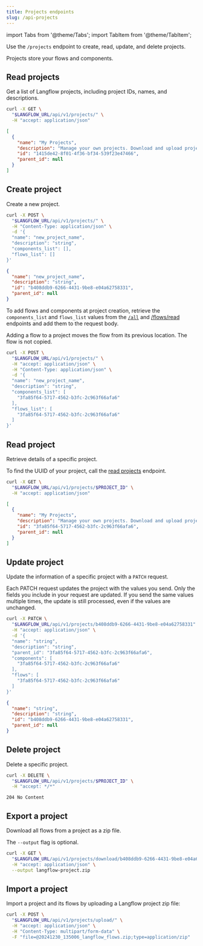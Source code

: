 ```yaml
---
title: Projects endpoints
slug: /api-projects
---
```


import Tabs from '@theme/Tabs';
import TabItem from '@theme/TabItem';

Use the `/projects` endpoint to create, read, update, and delete projects.

Projects store your flows and components.

## Read projects

Get a list of Langflow projects, including project IDs, names, and descriptions.

<Tabs>
  <TabItem value="curl" label="curl" default>

```bash
curl -X GET \
  "$LANGFLOW_URL/api/v1/projects/" \
  -H "accept: application/json"
```

  </TabItem>
  <TabItem value="result" label="Result">

```json
[
  {
    "name": "My Projects",
    "description": "Manage your own projects. Download and upload projects.",
    "id": "1415de42-8f01-4f36-bf34-539f23e47466",
    "parent_id": null
  }
]
```

  </TabItem>
</Tabs>

## Create project

Create a new project.

<Tabs>
  <TabItem value="curl" label="curl" default>

```bash
curl -X POST \
  "$LANGFLOW_URL/api/v1/projects/" \
  -H "Content-Type: application/json" \
  -d '{
  "name": "new_project_name",
  "description": "string",
  "components_list": [],
  "flows_list": []
}'
```

  </TabItem>
  <TabItem value="result" label="Result">

```json
{
  "name": "new_project_name",
  "description": "string",
  "id": "b408ddb9-6266-4431-9be8-e04a62758331",
  "parent_id": null
}
```

  </TabItem>
</Tabs>

To add flows and components at project creation, retrieve the `components_list` and `flows_list` values from the [`/all`](/docs/api-reference-api-examples#get-all-components) and [/flows/read](/docs/api-flows#read-flows) endpoints and add them to the request body.

Adding a flow to a project moves the flow from its previous location. The flow is not copied.

```bash
curl -X POST \
  "$LANGFLOW_URL/api/v1/projects/" \
  -H "accept: application/json" \
  -H "Content-Type: application/json" \
  -d '{
  "name": "new_project_name",
  "description": "string",
  "components_list": [
    "3fa85f64-5717-4562-b3fc-2c963f66afa6"
  ],
  "flows_list": [
    "3fa85f64-5717-4562-b3fc-2c963f66afa6"
  ]
}'
```

## Read project

Retrieve details of a specific project.

To find the UUID of your project, call the [read projects](#read-projects) endpoint.

<Tabs>
  <TabItem value="curl" label="curl" default>

```bash
curl -X GET \
  "$LANGFLOW_URL/api/v1/projects/$PROJECT_ID" \
  -H "accept: application/json"
```

  </TabItem>
  <TabItem value="result" label="Result">

```json
[
  {
    "name": "My Projects",
    "description": "Manage your own projects. Download and upload projects.",
    "id": "3fa85f64-5717-4562-b3fc-2c963f66afa6",
    "parent_id": null
  }
]
```

  </TabItem>
</Tabs>

## Update project

Update the information of a specific project with a `PATCH` request.

Each PATCH request updates the project with the values you send.
Only the fields you include in your request are updated.
If you send the same values multiple times, the update is still processed, even if the values are unchanged.

<Tabs>
  <TabItem value="curl" label="curl" default>

```bash
curl -X PATCH \
  "$LANGFLOW_URL/api/v1/projects/b408ddb9-6266-4431-9be8-e04a62758331" \
  -H "accept: application/json" \
  -d '{
  "name": "string",
  "description": "string",
  "parent_id": "3fa85f64-5717-4562-b3fc-2c963f66afa6",
  "components": [
    "3fa85f64-5717-4562-b3fc-2c963f66afa6"
  ],
  "flows": [
    "3fa85f64-5717-4562-b3fc-2c963f66afa6"
  ]
}'
```

  </TabItem>
  <TabItem value="result" label="Result">

```json
{
  "name": "string",
  "description": "string",
  "id": "b408ddb9-6266-4431-9be8-e04a62758331",
  "parent_id": null
}
```

  </TabItem>
</Tabs>

## Delete project

Delete a specific project.

<Tabs>
  <TabItem value="curl" label="curl" default>

```bash
curl -X DELETE \
  "$LANGFLOW_URL/api/v1/projects/$PROJECT_ID" \
  -H "accept: */*"
```

  </TabItem>
  <TabItem value="result" label="Result">

```text
204 No Content
```

  </TabItem>
</Tabs>

## Export a project

Download all flows from a project as a zip file.

The `--output` flag is optional.

```bash
curl -X GET \
  "$LANGFLOW_URL/api/v1/projects/download/b408ddb9-6266-4431-9be8-e04a62758331" \
  -H "accept: application/json" \
  --output langflow-project.zip
```

## Import a project

Import a project and its flows by uploading a Langflow project zip file:

```bash
curl -X POST \
  "$LANGFLOW_URL/api/v1/projects/upload/" \
  -H "accept: application/json" \
  -H "Content-Type: multipart/form-data" \
  -F "file=@20241230_135006_langflow_flows.zip;type=application/zip"
```